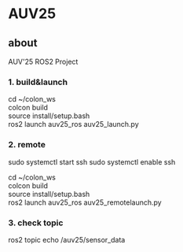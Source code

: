 # AUV25

## about
AUV'25 ROS2 Project

### 1. build&launch

cd ~/colon_ws<br>
colcon build<br>
source install/setup.bash<br>
ros2 launch auv25_ros auv25_launch.py<br>

### 2. remote

sudo systemctl start ssh
sudo systemctl enable ssh

cd ~/colon_ws<br>
colcon build<br>
source install/setup.bash<br>
ros2 launch auv25_ros auv25_remotelaunch.py<br>

### 3. check topic

ros2 topic echo /auv25/sensor_data<br>
